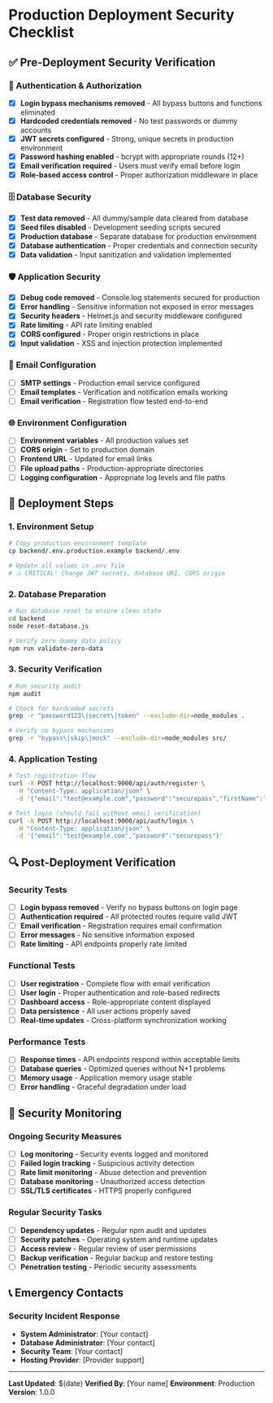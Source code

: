 # Production Deployment Security Checklist

## ✅ Pre-Deployment Security Verification

### 🔐 Authentication & Authorization
- [x] **Login bypass mechanisms removed** - All bypass buttons and functions eliminated
- [x] **Hardcoded credentials removed** - No test passwords or dummy accounts
- [x] **JWT secrets configured** - Strong, unique secrets in production environment
- [x] **Password hashing enabled** - bcrypt with appropriate rounds (12+)
- [x] **Email verification required** - Users must verify email before login
- [x] **Role-based access control** - Proper authorization middleware in place

### 🗄️ Database Security
- [x] **Test data removed** - All dummy/sample data cleared from database
- [x] **Seed files disabled** - Development seeding scripts secured
- [x] **Production database** - Separate database for production environment
- [x] **Database authentication** - Proper credentials and connection security
- [x] **Data validation** - Input sanitization and validation implemented

### 🛡️ Application Security
- [x] **Debug code removed** - Console.log statements secured for production
- [x] **Error handling** - Sensitive information not exposed in error messages
- [x] **Security headers** - Helmet.js and security middleware configured
- [x] **Rate limiting** - API rate limiting enabled
- [x] **CORS configured** - Proper origin restrictions in place
- [x] **Input validation** - XSS and injection protection implemented

### 📧 Email Configuration
- [ ] **SMTP settings** - Production email service configured
- [ ] **Email templates** - Verification and notification emails working
- [ ] **Email verification** - Registration flow tested end-to-end

### 🌐 Environment Configuration
- [ ] **Environment variables** - All production values set
- [ ] **CORS origin** - Set to production domain
- [ ] **Frontend URL** - Updated for email links
- [ ] **File upload paths** - Production-appropriate directories
- [ ] **Logging configuration** - Appropriate log levels and file paths

## 🚀 Deployment Steps

### 1. Environment Setup
```bash
# Copy production environment template
cp backend/.env.production.example backend/.env

# Update all values in .env file
# ⚠️ CRITICAL: Change JWT secrets, database URI, CORS origin
```

### 2. Database Preparation
```bash
# Run database reset to ensure clean state
cd backend
node reset-database.js

# Verify zero dummy data policy
npm run validate-zero-data
```

### 3. Security Verification
```bash
# Run security audit
npm audit

# Check for hardcoded secrets
grep -r "password123\|secret\|token" --exclude-dir=node_modules .

# Verify no bypass mechanisms
grep -r "bypass\|skip\|mock" --exclude-dir=node_modules src/
```

### 4. Application Testing
```bash
# Test registration flow
curl -X POST http://localhost:9000/api/auth/register \
  -H "Content-Type: application/json" \
  -d '{"email":"test@example.com","password":"securepass","firstName":"Test","lastName":"User","role":"investor"}'

# Test login (should fail without email verification)
curl -X POST http://localhost:9000/api/auth/login \
  -H "Content-Type: application/json" \
  -d '{"email":"test@example.com","password":"securepass"}'
```

## 🔍 Post-Deployment Verification

### Security Tests
- [ ] **Login bypass removed** - Verify no bypass buttons on login page
- [ ] **Authentication required** - All protected routes require valid JWT
- [ ] **Email verification** - Registration requires email confirmation
- [ ] **Error messages** - No sensitive information exposed
- [ ] **Rate limiting** - API endpoints properly rate limited

### Functional Tests
- [ ] **User registration** - Complete flow with email verification
- [ ] **User login** - Proper authentication and role-based redirects
- [ ] **Dashboard access** - Role-appropriate content displayed
- [ ] **Data persistence** - All user actions properly saved
- [ ] **Real-time updates** - Cross-platform synchronization working

### Performance Tests
- [ ] **Response times** - API endpoints respond within acceptable limits
- [ ] **Database queries** - Optimized queries without N+1 problems
- [ ] **Memory usage** - Application memory usage stable
- [ ] **Error handling** - Graceful degradation under load

## 🚨 Security Monitoring

### Ongoing Security Measures
- [ ] **Log monitoring** - Security events logged and monitored
- [ ] **Failed login tracking** - Suspicious activity detection
- [ ] **Rate limit monitoring** - Abuse detection and prevention
- [ ] **Database monitoring** - Unauthorized access detection
- [ ] **SSL/TLS certificates** - HTTPS properly configured

### Regular Security Tasks
- [ ] **Dependency updates** - Regular npm audit and updates
- [ ] **Security patches** - Operating system and runtime updates
- [ ] **Access review** - Regular review of user permissions
- [ ] **Backup verification** - Regular backup and restore testing
- [ ] **Penetration testing** - Periodic security assessments

## 📞 Emergency Contacts

### Security Incident Response
- **System Administrator**: [Your contact]
- **Database Administrator**: [Your contact]
- **Security Team**: [Your contact]
- **Hosting Provider**: [Provider support]

---

**Last Updated**: $(date)
**Verified By**: [Your name]
**Environment**: Production
**Version**: 1.0.0
